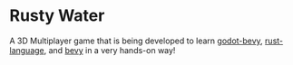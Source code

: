 # Rusty Water

A 3D Multiplayer game that is being developed to learn 
[godot-bevy](https://github.com/bytemeadow/godot-bevy), [rust-language](https://rust-lang.org/), and [bevy](https://bevy.org/) 
in a very hands-on way!
